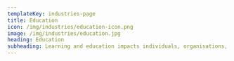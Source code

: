 ```yaml
---
templateKey: industries-page
title: Education
icon: /img/industries/education-icon.png
image: /img/industries/education.jpg
heading: Education
subheading: Learning and education impacts individuals, organisations, the nation and the world as a whole. Technology is increasing ease of access and effectiveness of learning globally leading to increase in effectiveness and fuelling the knowledge economy. . 
---
```

